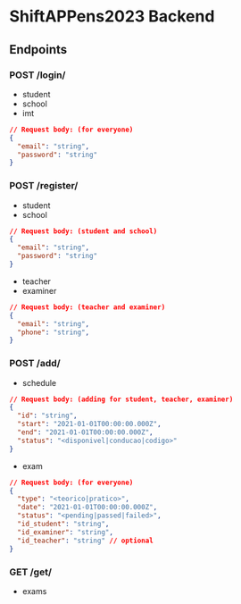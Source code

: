 # ShiftAPPens2023 Backend

## Endpoints

### POST /login/
- student
- school
- imt
```json
// Request body: (for everyone)
{
  "email": "string",
  "password": "string"
}
```

### POST /register/
- student
- school
```json
// Request body: (student and school)
{
  "email": "string",
  "password": "string"
}
```
- teacher
- examiner
```json
// Request body: (teacher and examiner)
{
  "email": "string",
  "phone": "string",
}
```

### POST /add/
- schedule
```json
// Request body: (adding for student, teacher, examiner)
{
  "id": "string",
  "start": "2021-01-01T00:00:00.000Z",
  "end": "2021-01-01T00:00:00.000Z",
  "status": "<disponivel|conducao|codigo>"
}
```
- exam
```json
// Request body: (for everyone)
{
  "type": "<teorico|pratico>",
  "date": "2021-01-01T00:00:00.000Z",
  "status": "<pending|passed|failed>",
  "id_student": "string",
  "id_examiner": "string",
  "id_teacher": "string" // optional
}
```

### GET /get/
- exams